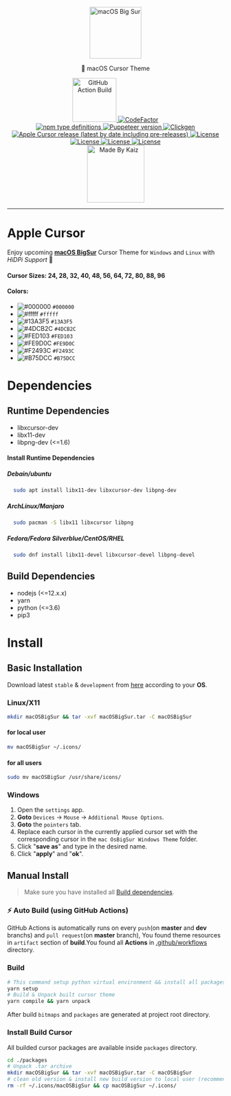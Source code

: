 <!-- Branding -->
<p align="center">
    <img src="https://imgur.com/17W62gp.png" width="120" alt="macOS Big Sur" />
</p>

<p align="center">
    🍎 macOS Cursor Theme
</p>

<!-- Badges -->
<p align="center">
  <!-- First Row -->
  <a href="https://github.com/ful1e5/apple_cursor/actions?query=workflow%3Abuild">
    <img alt="GitHub Action Build" src="https://github.com/ful1e5/apple_cursor/workflows/build/badge.svg" width="102" />
  </a>
  
  <a href="https://www.codefactor.io/repository/github/ful1e5/apple_cursor">
    <img  alt="CodeFactor" src="https://www.codefactor.io/repository/github/ful1e5/apple_cursor/badge" />
  </a>

  <!-- Second Row -->
  </br >
  <a href="https://www.typescriptlang.org/docs/handbook/typescript-from-scratch.html">
    <img alt="npm type definitions" src="https://img.shields.io/npm/types/typescript">
  </a>

  <a href="https://github.com/puppeteer/puppeteer/">
    <img alt="Puppeteer version" src="https://img.shields.io/github/package-json/dependency-version/ful1e5/apple_cursor/puppeteer">
  </a>

  <a href="https://github.com/ful1e5/clickgen">
    <img alt="Clickgen" src="https://img.shields.io/badge/theme%20builder-clickgen-FD0542" />
  </a>
  
  <!-- Second Row -->
  <br />
  <a href="https://github.com/ful1e5/apple_cursor/releases">
    <img alt="Apple Cursor release (latest by date including pre-releases)" src="https://img.shields.io/github/v/release/ful1e5/apple_cursor?include_prereleases" />
  </a>

  <a href="https://github.com/ful1e5/apple_cursor/blob/master/LICENSE">
    <img alt="License" src="https://img.shields.io/github/license/ful1e5/apple_cursor?color=0081FB" />
  </a>

  <!-- Third Row -->
  <br />
  <a href="https://www.pling.com/p/1408466#files-panel">
    <img alt="License" src="https://img.shields.io/badge/-Linux-grey?logo=linux" />
  </a>

  <a href="https://www.pling.com/p/1408466#files-panel">
    <img alt="License" src="https://img.shields.io/badge/-Windows-blue?logo=windows" />
  </a>

  <a href="https://www.python.org/">
    <img alt="License" src="https://img.shields.io/badge/-Python-yellow?logo=python" />
  </a>
 <!-- Fourth Row -->
  <br />
  <a href="https://github.com/ful1e5">
    <img alt="Made By Kaiz"  src="https://kaiz.vercel.app/api/badge" width="133" />
  </a>
</p>

---

<!-- Intro -->

# Apple Cursor

Enjoy upcoming **[macOS BigSur](https://www.apple.com/macos/big-sur-preview/)** Cursor Theme for `Windows` and `Linux` with _HiDPi Support_ 🎉

#### Cursor Sizes: 24, 28, 32, 40, 48, 56, 64, 72, 80, 88, 96

#### Colors:

- ![#000000](https://placehold.it/15/000/000000?text=+) `#000000`
- ![#fffff](https://placehold.it/15/fff/000000?text=+) `#fffff`
- ![#13A3F5](https://placehold.it/15/13A3F5/000000?text=+) `#13A3F5`
- ![#4DCB2C](https://placehold.it/15/4DCB2C/000000?text=+) `#4DCB2C`
- ![#FED103](https://placehold.it/15/FED103/000000?text=+) `#FED103`
- ![#FE9D0C](https://placehold.it/15/FE9D0C/000000?text=+) `#FE9D0C`
- ![#F2493C](https://placehold.it/15/F2493C/000000?text=+) `#F2493C`
- ![#B75DCC](https://placehold.it/15/B75DCC/000000?text=+) `#B75DCC`

<!-- Build Dependencies -->

# Dependencies

## Runtime Dependencies

- libxcursor-dev
- libx11-dev
- libpng-dev (<=1.6)

#### Install Runtime Dependencies

##### Debain/ubuntu

```bash
  sudo apt install libx11-dev libxcursor-dev libpng-dev
```

##### ArchLinux/Manjaro

```bash
  sudo pacman -S libx11 libxcursor libpng
```

##### Fedora/Fedora Silverblue/CentOS/RHEL

```bash
  sudo dnf install libx11-devel libxcursor-devel libpng-devel
```

## Build Dependencies

- nodejs (<=12.x.x)
- yarn
- python (<=3.6)
- pip3

<!-- Install -->

# Install

## Basic Installation

Download latest `stable` & `development` from [here](https://github.com/ful1e5/apple_cursor/releases) according to your **OS**.

### Linux/X11

```bash
mkdir macOSBigSur && tar -xvf macOSBigSur.tar -C macOSBigSur
```

#### for local user

```bash
mv macOSBigSur ~/.icons/
```

#### for all users

```bash
sudo mv macOSBigSur /usr/share/icons/
```

<!-- Install Video  -->
<!-- <video src="https://i.imgur.com/zIF1JkH.mp4" width="75%" autoplay loop  preload></video> -->

### Windows

1. Open the `settings` app.
2. **Goto** `Devices` -> `Mouse` -> `Additional Mouse Options`.
3. **Goto** the `pointers` tab.
4. Replace each cursor in the currently applied cursor set with the corresponding cursor in the `mac OsBigSur Windows Theme` folder.
5. Click "**save as**" and type in the desired name.
6. Click "**apply**" and "**ok**".

## Manual Install

> Make sure you have installed all [Build dependencies](#build-dependencies).

### ⚡ Auto Build (using GitHub Actions)

GitHub Actions is automatically runs on every `push`(on **master** and **dev** branchs) and `pull request`(on **master** branch), You found theme resources in `artifact` section of **build**.You found all **Actions** in [.github/workflows](https://github.com/ful1e5/apple_cursor/tree/master/.github/workflows) directory.

### Build

```bash
# This command setup python virtual environment && install all packages
yarn setup
# Build & Unpack built cursor theme
yarn compile && yarn unpack
```

After build `bitmaps` and `packages` are generated at project root directory.

### Install Build Cursor

All builded cursor packages are available inside `packages` directory.

```bash
cd ./packages
# Unpack .tar archive
mkdir macOSBigSur && tar -xvf macOSBigSur.tar -C macOSBigSur
# clean old version & install new build version to local user (recommended)
rm -rf ~/.icons/macOSBigSur && cp macOSBigSur ~/.icons/
```
